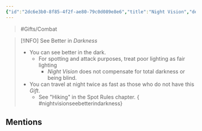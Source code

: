 ```yaml
---
{"id":"2dc6e3b0-8f85-4f2f-ae80-79c0d089e8e6","title":"Night Vision","description":"See better in darkness.","publish":true,"date_created":"Sunday, March 31st 2024, 5:13:18 pm","date_modified":"Friday, April 26th 2024, 11:23:03 pm","editing_lock":false,"live_preview":true,"cssclasses":["mado-heading"],"path":"Tabletop/Campaigns/And A Thousand Years More/Inventory/Gifts/Night Vision.md","permalink":"/tabletop/campaigns/and-a-thousand-years-more/inventory/gifts/night-vision/","PassFrontmatter":true}
---
```



> #Gifts/Combat

> [!INFO] See Better in *Darkness*
> - You can see better in the dark.
> 	- For spotting and attack purposes, treat poor lighting as fair lighting
> 		- *Night Vision* does not compensate for total darkness or being blind.
> - You can travel at night twice as fast as those who do not have this *Gift*.
> 	- See "Hiking" in the Spot Rules chapter.
{ #nightvisionseebetterindarkness}


## Mentions


